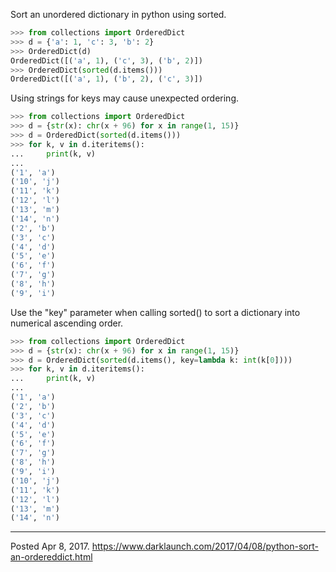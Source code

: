 Sort an unordered dictionary in python using sorted.

```python
>>> from collections import OrderedDict
>>> d = {'a': 1, 'c': 3, 'b': 2}
>>> OrderedDict(d)
OrderedDict([('a', 1), ('c', 3), ('b', 2)])
>>> OrderedDict(sorted(d.items()))
OrderedDict([('a', 1), ('b', 2), ('c', 3)])
```

Using strings for keys may cause unexpected ordering.

```python
>>> from collections import OrderedDict
>>> d = {str(x): chr(x + 96) for x in range(1, 15)}
>>> d = OrderedDict(sorted(d.items()))
>>> for k, v in d.iteritems():
...     print(k, v)
...
('1', 'a')
('10', 'j')
('11', 'k')
('12', 'l')
('13', 'm')
('14', 'n')
('2', 'b')
('3', 'c')
('4', 'd')
('5', 'e')
('6', 'f')
('7', 'g')
('8', 'h')
('9', 'i')
```

Use the "key" parameter when calling sorted() to sort a dictionary into numerical ascending order.

```python
>>> from collections import OrderedDict
>>> d = {str(x): chr(x + 96) for x in range(1, 15)}
>>> d = OrderedDict(sorted(d.items(), key=lambda k: int(k[0])))
>>> for k, v in d.iteritems():
...     print(k, v)
...
('1', 'a')
('2', 'b')
('3', 'c')
('4', 'd')
('5', 'e')
('6', 'f')
('7', 'g')
('8', 'h')
('9', 'i')
('10', 'j')
('11', 'k')
('12', 'l')
('13', 'm')
('14', 'n')
```

---


Posted Apr 8, 2017.
https://www.darklaunch.com/2017/04/08/python-sort-an-ordereddict.html